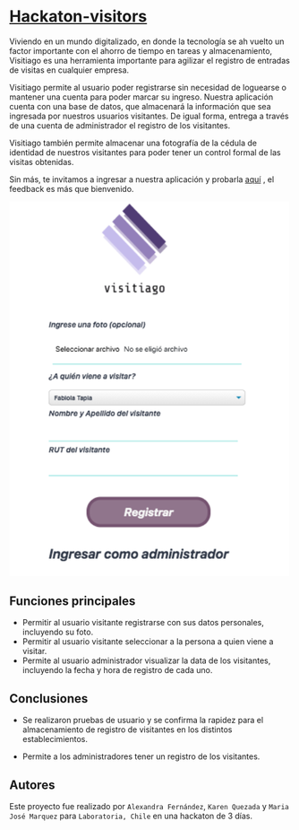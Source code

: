 # [Hackaton-visitors](https://aleisabl.github.io/hackaton-visitors/public/index.html)

Viviendo en un mundo digitalizado, en donde la tecnología se ah vuelto un factor importante con el ahorro de tiempo en tareas y almacenamiento, Visitiago es una herramienta importante para agilizar el registro de entradas de visitas en cualquier empresa. 

Visitiago permite al usuario poder registrarse sin necesidad de loguearse o mantener una cuenta para poder marcar su ingreso. 
Nuestra aplicación cuenta con una base de datos, que almacenará la información que sea ingresada por nuestros usuarios visitantes. De igual forma, entrega a través de una cuenta de administrador el registro de los visitantes. 

Visitiago también permite almacenar una fotografía de la cédula de identidad de nuestros visitantes para poder tener un control formal de las visitas obtenidas. 

Sin más, te invitamos a ingresar a nuestra aplicación y probarla [aquí](https://aleisabl.github.io/hackaton-visitors/public/index.html) , el feedback es más que bienvenido.

<img src="./visitiago/assets/visitiago.png" width=500px;>

## Funciones principales

 * Permitir al usuario visitante registrarse con sus datos personales, incluyendo su foto.
 * Permitir al usuario visitante seleccionar a la persona a quien viene a visitar.
 * Permite al usuario administrador visualizar la data de los visitantes, incluyendo la fecha y hora de registro de cada uno.

 ## Conclusiones

 * Se realizaron pruebas de usuario y se confirma la rapidez para el almacenamiento de registro de visitantes en los distintos establecimientos.

 * Permite a los administradores tener un registro de los visitantes.

## Autores
Este proyecto fue realizado por `Alexandra Fernández`, `Karen Quezada` y `Maria José Marquez` para `Laboratoria, Chile` en una hackaton de 3 días.
